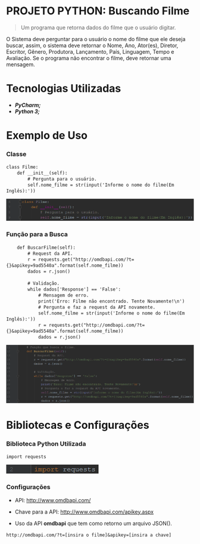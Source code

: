 # PROJETO PYTHON: Buscando Filme

> Um programa que retorna dados do filme que o usuário digitar.

  O Sistema deve perguntar para o usuário o nome do filme que ele deseja buscar, assim, o sistema deve
retornar o Nome, Ano, Ator(es), Diretor, Escritor, Gênero, Produtora, Lançamento, País, Linguagem, Tempo e
Avaliação. Se o programa não encontrar o filme, deve retornar uma mensagem.


# Tecnologias Utilizadas
* **_PyCharm;_**
* **_Python 3;_**

# Exemplo de Uso
### Classe
```
class Filme:
    def __init__(self):
        # Pergunta para o usuário.
        self.nome_filme = str(input('Informe o nome do filme(Em Inglês):'))
```
![Classe](https://github.com/ThiagoLozano/Buscando-Filme/blob/master/Screenshot/Classe.PNG)

### Função para a Busca
```
    def BuscarFilme(self):
        # Request da API.
        r = requests.get("http://omdbapi.com/?t={}&apikey=9ad5540a".format(self.nome_filme))
        dados = r.json()

        # Validação.
        while dados['Response'] == 'False':
            # Mensagem de erro.
            print('Erro: Filme não encontrado. Tente Novamente!\n')
            # Pergunta e faz a request da API novamente.
            self.nome_filme = str(input('Informe o nome do filme(Em Inglês):'))
            r = requests.get("http://omdbapi.com/?t={}&apikey=9ad5540a".format(self.nome_filme))
            dados = r.json()
```
![Busca](https://github.com/ThiagoLozano/Buscando-Filme/blob/master/Screenshot/Funcao.PNG)

# Bibliotecas e Configurações

### Biblioteca Python Utilizada

```
import requests
```
![Biblioteca](https://github.com/ThiagoLozano/Buscando-Filme/blob/master/Screenshot/Biblioteca.PNG)

### Configurações

* API: http://www.omdbapi.com/
* Chave para a API: http://www.omdbapi.com/apikey.aspx

* Uso da API __omdbapi__ que tem como retorno um arquivo JSON().
```
http://omdbapi.com/?t=[insira o filme]&apikey=[insira a chave]
```
